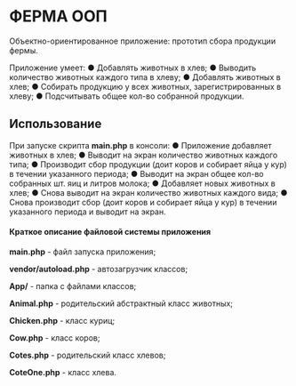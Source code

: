 ФЕРМА ООП
======================
Объектно-ориентированное приложение: прототип сбора продукции фермы.

Приложение умеет:
● Добавлять животных в хлев;
● Выводить количество животных каждого типа в хлеву;
● Добавлять животных в хлев;
● Собирать продукцию у всех животных, зарегистрированных в хлеву;
● Подсчитывать общее кол-во собранной продукции.

Использование
------------

При запуске скрипта **main.php** в консоли:
● Приложение добавляет животных в хлев;
● Выводит на экран количество животных каждого типа;
● Производит сбор продукции (доит коров и собирает яйца у кур) в течении указанного периода;
● Выводит на экран общее кол-во собранных шт. яиц и литров молока;
● Добавляет новых животных в хлев;
● Снова выводит на экран количество животных каждого вида;
● Снова производит сбор (доит коров и собирает яйца у кур) в течении указанного периода и выводит на экран.


####  Краткое описание файловой системы приложения

**main.php** - файл запуска приложения;

**vendor/autoload.php** - автозагрузчик классов;

**App/** - папка с файлами классов;

**Animal.php** - родительский абстрактный класс животных;

**Chicken.php** - класс куриц;

**Cow.php** - класс коров;

**Cotes.php** - родительский класс хлевов;

**CoteOne.php** - класс хлева.